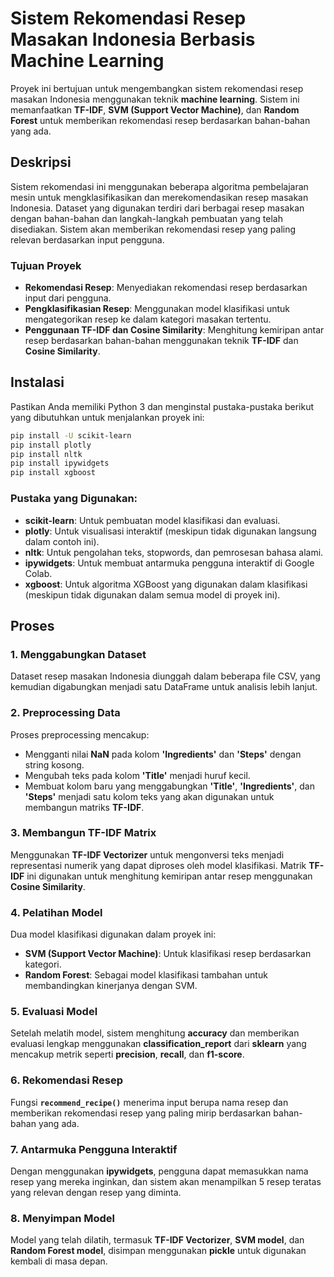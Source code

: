 # Sistem Rekomendasi Resep Masakan Indonesia Berbasis Machine Learning

Proyek ini bertujuan untuk mengembangkan sistem rekomendasi resep masakan Indonesia menggunakan teknik **machine learning**. Sistem ini memanfaatkan **TF-IDF**, **SVM (Support Vector Machine)**, dan **Random Forest** untuk memberikan rekomendasi resep berdasarkan bahan-bahan yang ada.

## Deskripsi
Sistem rekomendasi ini menggunakan beberapa algoritma pembelajaran mesin untuk mengklasifikasikan dan merekomendasikan resep masakan Indonesia. Dataset yang digunakan terdiri dari berbagai resep masakan dengan bahan-bahan dan langkah-langkah pembuatan yang telah disediakan. Sistem akan memberikan rekomendasi resep yang paling relevan berdasarkan input pengguna.

### Tujuan Proyek
- **Rekomendasi Resep**: Menyediakan rekomendasi resep berdasarkan input dari pengguna.
- **Pengklasifikasian Resep**: Menggunakan model klasifikasi untuk mengategorikan resep ke dalam kategori masakan tertentu.
- **Penggunaan TF-IDF dan Cosine Similarity**: Menghitung kemiripan antar resep berdasarkan bahan-bahan menggunakan teknik **TF-IDF** dan **Cosine Similarity**.

## Instalasi

Pastikan Anda memiliki Python 3 dan menginstal pustaka-pustaka berikut yang dibutuhkan untuk menjalankan proyek ini:

```bash
pip install -U scikit-learn
pip install plotly
pip install nltk
pip install ipywidgets
pip install xgboost
```
### Pustaka yang Digunakan:
- **scikit-learn**: Untuk pembuatan model klasifikasi dan evaluasi.
- **plotly**: Untuk visualisasi interaktif (meskipun tidak digunakan langsung dalam contoh ini).
- **nltk**: Untuk pengolahan teks, stopwords, dan pemrosesan bahasa alami.
- **ipywidgets**: Untuk membuat antarmuka pengguna interaktif di Google Colab.
- **xgboost**: Untuk algoritma XGBoost yang digunakan dalam klasifikasi (meskipun tidak digunakan dalam semua model di proyek ini).

## Proses

### 1. **Menggabungkan Dataset**
Dataset resep masakan Indonesia diunggah dalam beberapa file CSV, yang kemudian digabungkan menjadi satu DataFrame untuk analisis lebih lanjut.

### 2. **Preprocessing Data**
Proses preprocessing mencakup:
- Mengganti nilai **NaN** pada kolom **'Ingredients'** dan **'Steps'** dengan string kosong.
- Mengubah teks pada kolom **'Title'** menjadi huruf kecil.
- Membuat kolom baru yang menggabungkan **'Title'**, **'Ingredients'**, dan **'Steps'** menjadi satu kolom teks yang akan digunakan untuk membangun matriks **TF-IDF**.

### 3. **Membangun TF-IDF Matrix**
Menggunakan **TF-IDF Vectorizer** untuk mengonversi teks menjadi representasi numerik yang dapat diproses oleh model klasifikasi. Matrik **TF-IDF** ini digunakan untuk menghitung kemiripan antar resep menggunakan **Cosine Similarity**.

### 4. **Pelatihan Model**
Dua model klasifikasi digunakan dalam proyek ini:
- **SVM (Support Vector Machine)**: Untuk klasifikasi resep berdasarkan kategori.
- **Random Forest**: Sebagai model klasifikasi tambahan untuk membandingkan kinerjanya dengan SVM.

### 5. **Evaluasi Model**
Setelah melatih model, sistem menghitung **accuracy** dan memberikan evaluasi lengkap menggunakan **classification_report** dari **sklearn** yang mencakup metrik seperti **precision**, **recall**, dan **f1-score**.

### 6. **Rekomendasi Resep**
Fungsi **`recommend_recipe()`** menerima input berupa nama resep dan memberikan rekomendasi resep yang paling mirip berdasarkan bahan-bahan yang ada.

### 7. **Antarmuka Pengguna Interaktif**
Dengan menggunakan **ipywidgets**, pengguna dapat memasukkan nama resep yang mereka inginkan, dan sistem akan menampilkan 5 resep teratas yang relevan dengan resep yang diminta.

### 8. **Menyimpan Model**
Model yang telah dilatih, termasuk **TF-IDF Vectorizer**, **SVM model**, dan **Random Forest model**, disimpan menggunakan **pickle** untuk digunakan kembali di masa depan.
